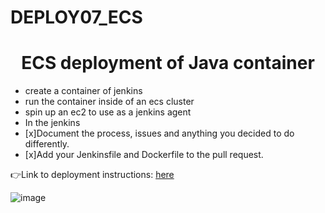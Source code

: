 # DEPLOY07_ECS
<h1 align=center>ECS deployment of Java container</h1>


- create a container of jenkins
- run the container inside of an ecs cluster
- spin up an ec2 to use as a jenkins agent
- In the jenkins 
- [x]Document the process, issues and anything you decided to do differently.
- [x]Add your Jenkinsfile and Dockerfile to the pull request.

👉Link to deployment instructions: [here](https://github.com/kura-labs-org/DEPLOY7_ECS/blob/main/Deployment%237.pdf)  

![image](https://devops4solutions.com/wp-content/uploads/2020/09/Dockerpublish.png)
